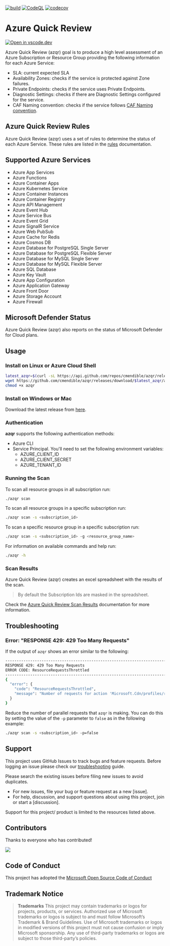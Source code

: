 [![build](https://github.com/cmendible/azqr/actions/workflows/build.yaml/badge.svg)](https://github.com/cmendible/azqr/actions/workflows/build.yaml)
[![CodeQL](https://github.com/Azure/azqr/actions/workflows/codeql.yml/badge.svg)](https://github.com/Azure/azqr/actions/workflows/codeql.yml)
[![codecov](https://codecov.io/gh/cmendible/azqr/branch/main/graph/badge.svg?token=VReik9rs3l)](https://codecov.io/gh/cmendible/azqr)

# Azure Quick Review

[![Open in vscode.dev](https://img.shields.io/badge/Open%20in-vscode.dev-blue)](https://vscode.dev/github/Azure/azqr)

Azure Quick Review (azqr) goal is to produce a high level assessment of an Azure Subscription or Resource Group providing the following information for each Azure Service:

* SLA: current expected SLA
* Availability Zones: checks if the service is protected against Zone failures. 
* Private Endpoints: checks if the service uses Private Endpoints.
* Diagnostic Settings: checks if there are Diagnostic Settings configured for the service. 
* CAF Naming convention: checks if the service follows [CAF Naming convention](https://learn.microsoft.com/en-us/azure/cloud-adoption-framework/ready/azure-best-practices/resource-abbreviations).

## Azure Quick Review Rules

Azure Quick Review (azqr) uses a set of rules to determine the status of each Azure Service. These rules are listed in the [rules](docs/rules/README.md) documentation.

## Supported Azure Services

* Azure App Services
* Azure Functions
* Azure Container Apps
* Azure Kubernetes Service
* Azure Container Instances
* Azure Container Registry
* Azure API Management
* Azure Event Hub
* Azure Service Bus
* Azure Event Grid
* Azure SignalR Service
* Azure Web PubSub
* Azure Cache for Redis
* Azure Cosmos DB
* Azure Database for PostgreSQL Single Server
* Azure Database for PostgreSQL Flexible Server
* Azure Database for MySQL Single Server
* Azure Database for MySQL Flexible Server
* Azure SQL Database
* Azure Key Vault
* Azure App Configuration
* Azure Application Gateway
* Azure Front Door
* Azure Storage Account
* Azure Firewall

## Microsoft Defender Status

Azure Quick Review (azqr) also reports on the status of Microsoft Defender for Cloud plans.

## Usage

### Install on Linux or Azure Cloud Shell

```bash
latest_azqr=$(curl -sL https://api.github.com/repos/cmendible/azqr/releases/latest | jq -r ".tag_name" | cut -c1-)
wget https://github.com/cmendible/azqr/releases/download/$latest_azqr/azqr-ubuntu-latest-amd64 -O azqr
chmod +x azqr
```

### Install on Windows or Mac

Download the latest release from [here](https://github.com/cmendible/azqr/releases).

### Authentication

**azqr** supports the following authentication methods:

* Azure CLI
* Service Principal. You'll need to set the following environment variables:
  * AZURE_CLIENT_ID
  * AZURE_CLIENT_SECRET
  * AZURE_TENANT_ID

### Running the Scan

To scan all resource groups in all subscription run:

```bash
./azqr scan
```

To scan all resource groups in a specific subscription run:

```bash
./azqr scan -s <subscription_id>
```

To scan a specific resource group in a specific subscription run:

```bash
./azqr scan -s <subscription_id> -g <resource_group_name>
```

For information on available commands and help run:

```bash
./azqr -h
```

### Scan Results

Azure Quick Review (azqr) creates an excel spreadsheet with the results of the scan.

> By default the Subscription Ids are masked in the spreadsheet.

Check the [Azure Quick Review Scan Results](docs/scan_results/README.md) documentation for more information.

## Troubleshooting

### Error: "RESPONSE 429: 429 Too Many Requests"

If the output of `azqr` shows an error similar to the following:

```bash
--------------------------------------------------------------------------------
RESPONSE 429: 429 Too Many Requests
ERROR CODE: ResourceRequestsThrottled
--------------------------------------------------------------------------------
{
  "error": {
    "code": "ResourceRequestsThrottled",
    "message": "Number of requests for action 'Microsoft.Cdn/profiles/read' exceeded the limit of '50' for time interval '00:05:00'. Please try again after '372' seconds."
  }
}
```

Reduce the number of parallel requests that `azqr` is making. You can do this by setting the value of the `-p` parameter to `false` as in the following example:

```bash
./azqr scan -s <subscription_id> -p=false
```

## Support

This project uses GitHub Issues to track bugs and feature requests.
Before logging an issue please check our [troubleshooting](#troubleshooting) guide.

Please search the existing issues before filing new issues to avoid duplicates.

- For new issues, file your bug or feature request as a new [issue].
- For help, discussion, and support questions about using this project, join or start a [discussion].

Support for this project/ product is limited to the resources listed above.

## Contributors

Thanks to everyone who has contributed!

<a href="https://github.com/cmendible/azqr/graphs/contributors">
  <img src="https://contributors-img.web.app/image?repo=cmendible/azqr" />
</a>

## Code of Conduct

This project has adopted the [Microsoft Open Source Code of Conduct](CODE_OF_CONDUCT.md)

## Trademark Notice

> **Trademarks** This project may contain trademarks or logos for projects, products, or services. Authorized use of Microsoft trademarks or logos is subject to and must follow Microsoft’s Trademark & Brand Guidelines. Use of Microsoft trademarks or logos in modified versions of this project must not cause confusion or imply Microsoft sponsorship. Any use of third-party trademarks or logos are subject to those third-party’s policies.
